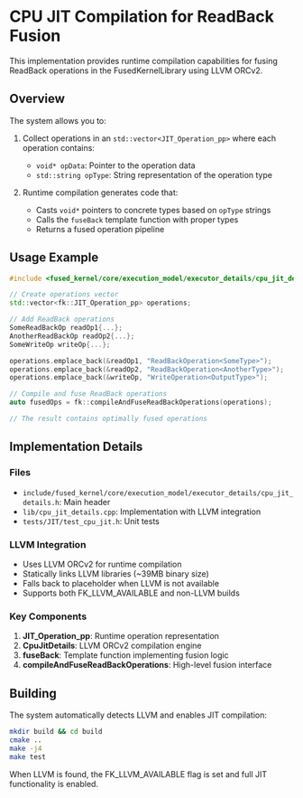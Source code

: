 # CPU JIT Compilation for ReadBack Fusion

This implementation provides runtime compilation capabilities for fusing ReadBack operations in the FusedKernelLibrary using LLVM ORCv2.

## Overview

The system allows you to:

1. Collect operations in an `std::vector<JIT_Operation_pp>` where each operation contains:
   - `void* opData`: Pointer to the operation data
   - `std::string opType`: String representation of the operation type

2. Runtime compilation generates code that:
   - Casts `void*` pointers to concrete types based on `opType` strings
   - Calls the `fuseBack` template function with proper types
   - Returns a fused operation pipeline

## Usage Example

```cpp
#include <fused_kernel/core/execution_model/executor_details/cpu_jit_details.h>

// Create operations vector
std::vector<fk::JIT_Operation_pp> operations;

// Add ReadBack operations
SomeReadBackOp readOp1{...};
AnotherReadBackOp readOp2{...};
SomeWriteOp writeOp{...};

operations.emplace_back(&readOp1, "ReadBackOperation<SomeType>");
operations.emplace_back(&readOp2, "ReadBackOperation<AnotherType>");
operations.emplace_back(&writeOp, "WriteOperation<OutputType>");

// Compile and fuse ReadBack operations
auto fusedOps = fk::compileAndFuseReadBackOperations(operations);

// The result contains optimally fused operations
```

## Implementation Details

### Files
- `include/fused_kernel/core/execution_model/executor_details/cpu_jit_details.h`: Main header
- `lib/cpu_jit_details.cpp`: Implementation with LLVM integration
- `tests/JIT/test_cpu_jit.h`: Unit tests

### LLVM Integration
- Uses LLVM ORCv2 for runtime compilation
- Statically links LLVM libraries (~39MB binary size)
- Falls back to placeholder when LLVM is not available
- Supports both FK_LLVM_AVAILABLE and non-LLVM builds

### Key Components
1. **JIT_Operation_pp**: Runtime operation representation
2. **CpuJitDetails**: LLVM ORCv2 compilation engine
3. **fuseBack**: Template function implementing fusion logic
4. **compileAndFuseReadBackOperations**: High-level fusion interface

## Building

The system automatically detects LLVM and enables JIT compilation:

```bash
mkdir build && cd build
cmake ..
make -j4
make test
```

When LLVM is found, the FK_LLVM_AVAILABLE flag is set and full JIT functionality is enabled.